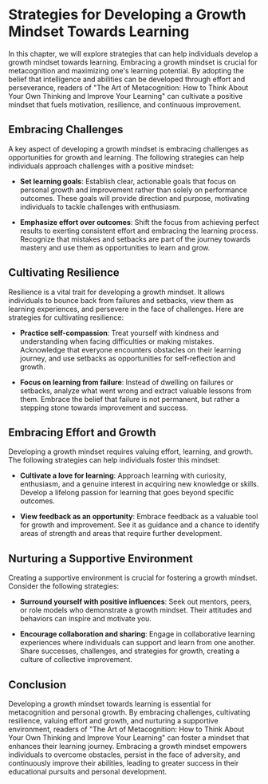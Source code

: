 Strategies for Developing a Growth Mindset Towards Learning
======================================================================

In this chapter, we will explore strategies that can help individuals develop a growth mindset towards learning. Embracing a growth mindset is crucial for metacognition and maximizing one's learning potential. By adopting the belief that intelligence and abilities can be developed through effort and perseverance, readers of "The Art of Metacognition: How to Think About Your Own Thinking and Improve Your Learning" can cultivate a positive mindset that fuels motivation, resilience, and continuous improvement.

Embracing Challenges
--------------------

A key aspect of developing a growth mindset is embracing challenges as opportunities for growth and learning. The following strategies can help individuals approach challenges with a positive mindset:

* **Set learning goals**: Establish clear, actionable goals that focus on personal growth and improvement rather than solely on performance outcomes. These goals will provide direction and purpose, motivating individuals to tackle challenges with enthusiasm.

* **Emphasize effort over outcomes**: Shift the focus from achieving perfect results to exerting consistent effort and embracing the learning process. Recognize that mistakes and setbacks are part of the journey towards mastery and use them as opportunities to learn and grow.

Cultivating Resilience
----------------------

Resilience is a vital trait for developing a growth mindset. It allows individuals to bounce back from failures and setbacks, view them as learning experiences, and persevere in the face of challenges. Here are strategies for cultivating resilience:

* **Practice self-compassion**: Treat yourself with kindness and understanding when facing difficulties or making mistakes. Acknowledge that everyone encounters obstacles on their learning journey, and use setbacks as opportunities for self-reflection and growth.

* **Focus on learning from failure**: Instead of dwelling on failures or setbacks, analyze what went wrong and extract valuable lessons from them. Embrace the belief that failure is not permanent, but rather a stepping stone towards improvement and success.

Embracing Effort and Growth
---------------------------

Developing a growth mindset requires valuing effort, learning, and growth. The following strategies can help individuals foster this mindset:

* **Cultivate a love for learning**: Approach learning with curiosity, enthusiasm, and a genuine interest in acquiring new knowledge or skills. Develop a lifelong passion for learning that goes beyond specific outcomes.

* **View feedback as an opportunity**: Embrace feedback as a valuable tool for growth and improvement. See it as guidance and a chance to identify areas of strength and areas that require further development.

Nurturing a Supportive Environment
----------------------------------

Creating a supportive environment is crucial for fostering a growth mindset. Consider the following strategies:

* **Surround yourself with positive influences**: Seek out mentors, peers, or role models who demonstrate a growth mindset. Their attitudes and behaviors can inspire and motivate you.

* **Encourage collaboration and sharing**: Engage in collaborative learning experiences where individuals can support and learn from one another. Share successes, challenges, and strategies for growth, creating a culture of collective improvement.

Conclusion
----------

Developing a growth mindset towards learning is essential for metacognition and personal growth. By embracing challenges, cultivating resilience, valuing effort and growth, and nurturing a supportive environment, readers of "The Art of Metacognition: How to Think About Your Own Thinking and Improve Your Learning" can foster a mindset that enhances their learning journey. Embracing a growth mindset empowers individuals to overcome obstacles, persist in the face of adversity, and continuously improve their abilities, leading to greater success in their educational pursuits and personal development.

